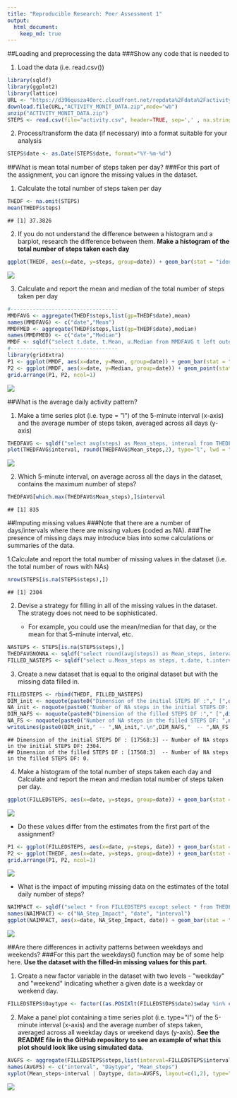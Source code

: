 ```yaml
---
title: "Reproducible Research: Peer Assessment 1"
output: 
  html_document:
    keep_md: true
---
```




##Loading and preprocessing the data
###Show any code that is needed to



1. Load the data (i.e. read.csv())




```r
library(sqldf)
library(ggplot2)
library(lattice)
URL <- "https://d396qusza40orc.cloudfront.net/repdata%2Fdata%2Factivity.zip"
download.file(URL,"ACTIVITY_MONIT_DATA.zip",mode="wb")
unzip("ACTIVITY_MONIT_DATA.zip")
STEPS <- read.csv(file="activity.csv", header=TRUE, sep=',' , na.strings = "NA")
```



2. Process/transform the data (if necessary) into a format suitable for your analysis




```r
STEPS$date <- as.Date(STEPS$date, format="%Y-%m-%d")
```



##What is mean total number of steps taken per day?
###For this part of the assignment, you can ignore the missing values in the dataset.



1. Calculate the total number of steps taken per day



```r
THEDF <- na.omit(STEPS)
mean(THEDF$steps)
```

```
## [1] 37.3826
```



2. If you do not understand the difference between a histogram and a barplot, research the difference between them. 
   **Make a histogram of the total number of steps taken each day**
   

```r
ggplot(THEDF, aes(x=date, y=steps, group=date)) + geom_bar(stat = "identity",aes(fill=date)) + ggtitle("Number of steps per day whitout NA values")
```

![](PA1_template_files/figure-html/unnamed-chunk-4-1.png)<!-- -->



3. Calculate and report the mean and median of the total number of steps taken per day



```r
#----------------------------------
MMDFAVG <- aggregate(THEDF$steps,list(gp=THEDF$date),mean)
names(MMDFAVG) <- c("date","Mean")
MMDFMED <- aggregate(THEDF$steps,list(gp=THEDF$date),median)
names(MMDFMED) <- c("date","Median")
MMDF <- sqldf("select t.date, t.Mean, u.Median from MMDFAVG t left outer join MMDFMED u on u.date=t.date")
#----------------------------------
library(gridExtra)
P1 <- ggplot(MMDF, aes(x=date, y=Mean, group=date)) + geom_bar(stat = "identity",aes(fill=date)) + ggtitle("Mean of steps taken each day")
P2 <- ggplot(MMDF, aes(x=date, y=Median, group=date)) + geom_point(stat = "identity",aes(fill=date)) + ggtitle("Median of steps taken each day")
grid.arrange(P1, P2, ncol=1)
```

![](PA1_template_files/figure-html/unnamed-chunk-5-1.png)<!-- -->



##What is the average daily activity pattern?



1. Make a time series plot (i.e. type = "l") of the 5-minute interval (x-axis) 
   and the average number of steps taken, averaged across all days (y-axis)


```r
THEDFAVG <- sqldf("select avg(steps) as Mean_steps, interval from THEDF group by interval")
plot(THEDFAVG$interval, round(THEDFAVG$Mean_steps,2), type="l", lwd = "1", xlab="Intervals", ylab="Steps")
```

![](PA1_template_files/figure-html/unnamed-chunk-6-1.png)<!-- -->



2. Which 5-minute interval, on average across all the days in the dataset, contains the maximum number of steps?


```r
THEDFAVG[which.max(THEDFAVG$Mean_steps),]$interval
```

```
## [1] 835
```

##Imputing missing values
###Note that there are a number of days/intervals where there are missing values (coded as NA).
###The presence of missing days may introduce bias into some calculations or summaries of the data.



1.Calculate and report the total number of missing values in the dataset (i.e. the total number of rows with NAs)


```r
nrow(STEPS[is.na(STEPS$steps),])
```

```
## [1] 2304
```



2. Devise a strategy for filling in all of the missing values in the dataset. The strategy does not need to be 
sophisticated. 

   - For example, you could use the mean/median for that day, or the mean for that 5-minute interval, etc.



```r
NASTEPS <- STEPS[is.na(STEPS$steps),]
THEDFAVGNONNA <- sqldf("select round(avg(steps)) as Mean_steps, interval from THEDF group by interval")
FILLED_NASTEPS <- sqldf("select u.Mean_steps as steps, t.date, t.interval from NASTEPS t left outer join THEDFAVGNONNA u on u.interval=t.interval")
```



3. Create a new dataset that is equal to the original dataset but with the missing data filled in.



```r
FILLEDSTEPS <- rbind(THEDF, FILLED_NASTEPS)
DIM_init <- noquote(paste0("Dimension of the initial STEPS DF :"," [",dim(STEPS)[1],":",dim(STEPS)[2],"]"))
NA_init <- noquote(paste0("Number of NA steps in the initial STEPS DF: ",nrow(STEPS[is.na(STEPS$steps),])))
DIM_NAFS <- noquote(paste0("Dimension of the filled STEPS DF :"," [",dim(FILLEDSTEPS)[1],":",dim(FILLEDSTEPS)[2],"]"))
NA_FS <- noquote(paste0("Number of NA steps in the filled STEPS DF: ",nrow(FILLEDSTEPS[is.na(FILLEDSTEPS$steps),])))
writeLines(paste0(DIM_init," -- ",NA_init,".\n",DIM_NAFS,"  -- ",NA_FS,"."))
```

```
## Dimension of the initial STEPS DF : [17568:3] -- Number of NA steps in the initial STEPS DF: 2304.
## Dimension of the filled STEPS DF : [17568:3]  -- Number of NA steps in the filled STEPS DF: 0.
```



4. Make a histogram of the total number of steps taken each day and Calculate and report the mean and median total number of steps taken per day. 



```r
ggplot(FILLEDSTEPS, aes(x=date, y=steps, group=date)) + geom_bar(stat = "identity",aes(fill=date)) + ggtitle("Number of steps per day whith NA values")
```

![](PA1_template_files/figure-html/unnamed-chunk-11-1.png)<!-- -->

- Do these values differ from the estimates from the first part of the assignment? 


```r
P1 <- ggplot(FILLEDSTEPS, aes(x=date, y=steps, date)) + geom_bar(stat = "identity",aes(fill=date)) + ggtitle("Number of steps per day whith NA values")
P2 <- ggplot(THEDF, aes(x=date, y=steps, group=date)) + geom_bar(stat = "identity",aes(fill=date)) + ggtitle("Number of steps per day whitout NA values")
grid.arrange(P1, P2, ncol=1)
```

![](PA1_template_files/figure-html/unnamed-chunk-12-1.png)<!-- -->

- What is the impact of imputing missing data on the estimates of the total daily number of steps?


```r
NAIMPACT <- sqldf("select * from FILLEDSTEPS except select * from THEDF")
names(NAIMPACT) <- c("NA_Step_Impact", "date", "interval")
ggplot(NAIMPACT, aes(x=date, NA_Step_Impact, date)) + geom_bar(stat = "identity",aes(fill=date)) + ggtitle("NA values fullfilling impact on steps per day")
```

![](PA1_template_files/figure-html/unnamed-chunk-13-1.png)<!-- -->



##Are there differences in activity patterns between weekdays and weekends?
###For this part the weekdays() function may be of some help here. 
**Use the dataset with the filled-in missing values for this part.**



1. Create a new factor variable in the dataset with two levels - "weekday" and "weekend" indicating whether a given date is a weekday or weekend day.


```r
FILLEDSTEPS$Daytype <- factor((as.POSIXlt(FILLEDSTEPS$date)$wday %in% c("0","6")),labels=c("weekday", "weekend"))
```



2. Make a panel plot containing a time series plot (i.e. type="l") of the 5-minute interval (x-axis) and the average number of steps taken, averaged across all weekday days or weekend days (y-axis). 
   **See the README file in the GitHub repository to see an example of what this plot should look like using simulated data.**


```r
AVGFS <- aggregate(FILLEDSTEPS$steps,list(interval=FILLEDSTEPS$interval, Daytype=FILLEDSTEPS$Daytype),mean)
names(AVGFS) <- c("interval", "Daytype", "Mean_steps")
xyplot(Mean_steps~interval | Daytype, data=AVGFS, layout=c(1,2), type="l", lwd = "1", xlab="Interval", ylab="Number of steps")
```

![](PA1_template_files/figure-html/unnamed-chunk-15-1.png)<!-- -->
